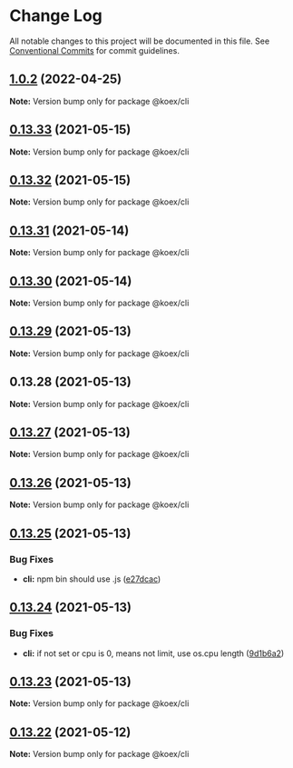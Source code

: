 # Change Log

All notable changes to this project will be documented in this file.
See [Conventional Commits](https://conventionalcommits.org) for commit guidelines.

## [1.0.2](https://github.com/koexjs/koex/compare/v0.13.37...v1.0.2) (2022-04-25)

**Note:** Version bump only for package @koex/cli





## [0.13.33](https://github.com/koexjs/koex/compare/v0.13.32...v0.13.33) (2021-05-15)

**Note:** Version bump only for package @koex/cli





## [0.13.32](https://github.com/koexjs/koex/compare/v0.13.31...v0.13.32) (2021-05-15)

**Note:** Version bump only for package @koex/cli





## [0.13.31](https://github.com/koexjs/koex/compare/v0.13.30...v0.13.31) (2021-05-14)

**Note:** Version bump only for package @koex/cli





## [0.13.30](https://github.com/koexjs/koex/compare/v0.13.29...v0.13.30) (2021-05-14)

**Note:** Version bump only for package @koex/cli





## [0.13.29](https://github.com/koexjs/koex/compare/v0.13.28...v0.13.29) (2021-05-13)

**Note:** Version bump only for package @koex/cli





## 0.13.28 (2021-05-13)

**Note:** Version bump only for package @koex/cli





## [0.13.27](https://github.com/koexjs/koex/compare/v0.13.26...v0.13.27) (2021-05-13)

**Note:** Version bump only for package @koex/cli





## [0.13.26](https://github.com/koexjs/koex/compare/v0.13.25...v0.13.26) (2021-05-13)

**Note:** Version bump only for package @koex/cli





## [0.13.25](https://github.com/koexjs/koex/compare/v0.13.24...v0.13.25) (2021-05-13)


### Bug Fixes

* **cli:** npm bin should use .js ([e27dcac](https://github.com/koexjs/koex/commit/e27dcacc32ed802d70421e2583e7a15da7d9ca9d))





## [0.13.24](https://github.com/koexjs/koex/compare/v0.13.23...v0.13.24) (2021-05-13)


### Bug Fixes

* **cli:** if not set or cpu is 0, means not limit, use os.cpu length ([9d1b6a2](https://github.com/koexjs/koex/commit/9d1b6a2107311027c3785f16bdbbe04a0d9b949b))





## [0.13.23](https://github.com/koexjs/koex/compare/v0.13.22...v0.13.23) (2021-05-13)

**Note:** Version bump only for package @koex/cli





## [0.13.22](https://github.com/koexjs/koex/compare/v0.13.21...v0.13.22) (2021-05-12)

**Note:** Version bump only for package @koex/cli
